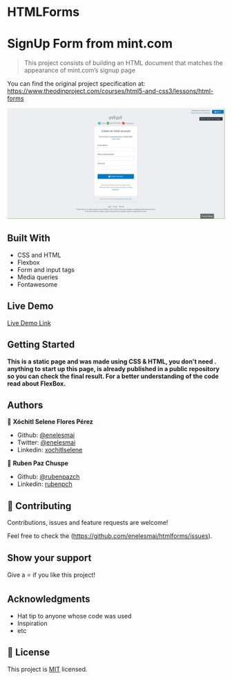 # HTMLForms

# SignUp Form from mint.com

> This project consists of building an HTML document that matches the appearance of mint.com’s signup page

You can find the original project specification at: https://www.theodinproject.com/courses/html5-and-css3/lessons/html-forms

![screenshot](./img/screem-site.png)

## Built With

- CSS and HTML
- Flexbox
- Form and input tags
- Media queries
- Fontawesome

## Live Demo

[Live Demo Link](https://embedding-images-and-video-rs.000webhostapp.com/)


## Getting Started

**This is a static page and was made using  CSS & HTML, you don't need .**
**anything to start up this page, is already published in a public repository so you can check the final result. For a better understanding of the code read about FlexBox.**


## Authors

👤 **Xóchitl Selene Flores Pérez**

- Github: [@enelesmai](https://github.com/enelesmai)
- Twitter: [@enelesmai](https://twitter.com/enelesmai)
- Linkedin: [xochitlselene](https://linkedin.com/in/xochitlselene)

👤 **Ruben Paz Chuspe**

- Github: [@rubenpazch](https://github.com/rubenpazch)
- Linkedin: [rubenpch](https://www.linkedin.com/in/rubenpch/)

## 🤝 Contributing

Contributions, issues and feature requests are welcome!

Feel free to check the (https://github.com/enelesmai/htmlforms/issues).

## Show your support

Give a ⭐️ if you like this project!

## Acknowledgments

- Hat tip to anyone whose code was used
- Inspiration
- etc

## 📝 License

This project is [MIT](lic.url) licensed.
